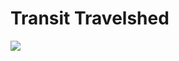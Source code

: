 # Transit Travelshed

<a href='https://nycplanning.github.io/td-travelshed/mapbox/public' target='_blank'><img src='https://github.com/NYCPlanning/td-travelshed/blob/master/travelshed.png'> </a>

